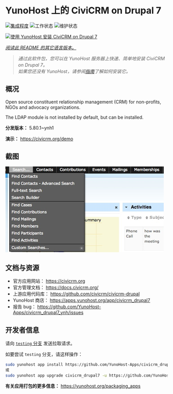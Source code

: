 <!--
注意：此 README 由 <https://github.com/YunoHost/apps/tree/master/tools/readme_generator> 自动生成
请勿手动编辑。
-->

# YunoHost 上的 CiviCRM on Drupal 7

[![集成程度](https://apps.yunohost.org/badge/integration/civicrm_drupal7)](https://ci-apps.yunohost.org/ci/apps/civicrm_drupal7/)
![工作状态](https://apps.yunohost.org/badge/state/civicrm_drupal7)
![维护状态](https://apps.yunohost.org/badge/maintained/civicrm_drupal7)

[![使用 YunoHost 安装 CiviCRM on Drupal 7](https://install-app.yunohost.org/install-with-yunohost.svg)](https://install-app.yunohost.org/?app=civicrm_drupal7)

*[阅读此 README 的其它语言版本。](./ALL_README.md)*

> *通过此软件包，您可以在 YunoHost 服务器上快速、简单地安装 CiviCRM on Drupal 7。*  
> *如果您还没有 YunoHost，请参阅[指南](https://yunohost.org/install)了解如何安装它。*

## 概况

Open source constituent relationship management (CRM) for non-profits, NGOs and advocacy organizations.

The LDAP module is not installed by default, but can be installed.


**分发版本：** 5.80.1~ynh1

**演示：** <https://civicrm.org/demo>

## 截图

![CiviCRM on Drupal 7 的截图](./doc/screenshots/screenshot.png)

## 文档与资源

- 官方应用网站： <https://civicrm.org>
- 官方管理文档： <https://docs.civicrm.org/>
- 上游应用代码库： <https://github.com/civicrm/civicrm-drupal>
- YunoHost 商店： <https://apps.yunohost.org/app/civicrm_drupal7>
- 报告 bug： <https://github.com/YunoHost-Apps/civicrm_drupal7_ynh/issues>

## 开发者信息

请向 [`testing` 分支](https://github.com/YunoHost-Apps/civicrm_drupal7_ynh/tree/testing) 发送拉取请求。

如要尝试 `testing` 分支，请这样操作：

```bash
sudo yunohost app install https://github.com/YunoHost-Apps/civicrm_drupal7_ynh/tree/testing --debug
或
sudo yunohost app upgrade civicrm_drupal7 -u https://github.com/YunoHost-Apps/civicrm_drupal7_ynh/tree/testing --debug
```

**有关应用打包的更多信息：** <https://yunohost.org/packaging_apps>
